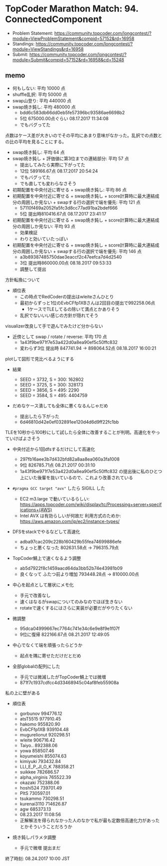 # TopCoder Marathon Match: 94. ConnectedComponent

-   Problem Statement: <https://community.topcoder.com/longcontest/?module=ViewProblemStatement&compid=57152&rd=16958>
-   Standings: <https://community.topcoder.com/longcontest/?module=ViewStandings&rd=16958>
-   Submit: <https://community.topcoder.com/longcontest/?module=Submit&compid=57152&rd=16958&cd=15248>

## memo

-   何もしない: 平均 10000 点
-   shuffle乱択: 平均 50000 点
-   swap山登り: 平均 440000 点
-   swap焼き鈍し: 平均 480000 点
    -   bdd6c583db66dd0eb5fe57396bc93586ae6698b2
    -   5位 675000.00点ぐらい 08.17.2017 11:34:08
    -   でもバグってた

点数はケース差が大きいのでその平均にあまり意味がなかった。乱択での点数との比の平均を見ることにする。

-   swap焼き鈍し: 平均 64 点
-   swap焼き鈍し + 評価値に第3位までの連結部分: 平均 57 点
    -   提出してみたら実際に下がってた
    -   12位 589166.67点 08.17.2017 20:54:24
    -   でもバグってた
    -   でも直しても変わらなさそう
-   初期配置を中央付近に寄せる + swap焼き鈍し: 平均 86 点
-   初期配置を中央付近に寄せる + swap焼き鈍し + score計算時に最大連結成分の周囲しか見ない + swapする行の選択で端を優先: 平均 121 点
    -   57110f469a2052fa5fc3d8cc77ad91ba2bdef666
    -   5位 提出時810416.67点 08.17.2017 23:41:17
-   初期配置を中央付近に寄せる + swap焼き鈍し + score計算時に最大連結成分の周囲しか見ない: 平均 93 点
    -   効果検証
    -   わりと効いていたっぽい
-   初期配置を中央付近に寄せる + swap焼き鈍し + score計算時に最大連結成分の周囲しか見ない + swapする行の選択で端を優先: 平均 146 点
    -   a3b89387485750dae3eaccf2c47eefca7d4d2540
    -   3位 提出時860000.00点 08.18.2017 09:53:33
    -   調整して提出

方針転換について

-   順位表
    -   この時点でRedCoderの提出はwleiteさんひとり
    -   最初からずっと1位のEvbCFfp1XBさんは2回目の提出で992258.06点
        -   1ケースでTLEしてるの除いて満点とかありそう
    -   乱択でないいい感じの方針が隠れてそう

visualizer改良して手で遊んでみたけど分からない

-   近傍として swap / rotate / reverse: 平均 170 点
    -   1a43f9be971f7e53a422d0a8ea90ef5c50ffc832
    -   変わらず3位 提出時 847741.94 -> 898064.52点 08.18.2017 16:00:21

plotして図形で見比べるようにする

-   結果
    -   SEED = 3732, S = 300: 162802
    -   SEED = 3725, S = 300: 328173
    -   SEED = 3856, S = 495: 2290
    -   SEED = 3584, S = 495: 4404759

-   だめなケース潰しても全体に悪くなるんじゃだめ
    -   提出したら下がった
    -   6d46810d42e0ef032891ee120d4d6d9ff22fc1bb

TLEを10秒から100秒にして試したら全体に改善することが判明。高速化をやっていけばよさそう

-   中央付近から1回dfsするだけにして高速化
    -   297fb16aee3b7d432bfd82a8aa8ea060a3fa1008
    -   9位 826785.71点 08.21.2017 00:31:10
    -   1a43f9be971f7e53a422d0a8ea90ef5c50ffc832 の提出後に私のひとつ上にいた後輩を抜いているので、これより改善されている
-   `#pragma GCC target "avx"` したら SIGILL した
    -   EC2 m3.large で動いているらしい: <https://apps.topcoder.com/wiki/display/tc/Processing+server+specifications+(AWS)>
    -   Intel AVX は有効らしいが何故だ 利用方式のためか: <https://aws.amazon.com/jp/ec2/instance-types/>
-   DFSをstackでやるなどして高速化
    -   adba97cac209c228b160429b55fea74699886efe
    -   ちょっと悪くなった  802631.58点 -> 796315.79点
-   TopCoder鯖上で速くなるよう調整
    -   ab5d7922f8c1459aacd64da3bb52b74e43981b09
    -   良くなって ふたつ前より増加 793448.28点 -> 810000.00点
-   中心を起点として層状にメモ化
    -   手元で改善なし
    -   速くはなるがswapについてのみなのでほぼ生きない
    -   rotateで速くするにはさらに実装が必要だがやりたくない
-   微調整
    -   95dca04999667ec7764c741e34c6e9e8f9e1f07f
    -   9位に復帰 822166.67点 08.21.2017 12:49:05

-   中心でなくて端を頑張ったらどうか
    -   起点を隅に寄せただけだとだめ

-   全部globalの配列にした
    -   手元では微減したがTopCoder鯖上では微増
    -   871f7c1937cdfcc4d33468945c04af8feb55908a

私の上に壁がある

-   順位表
    -   gorbunov 	994776.12
    -   atsT5515 	977910.45
    -   hakomo 	955820.90
    -   EvbCFfp1XB 	939104.48
    -   mugurelionut 	920298.51
    -   wleite 	906716.42
    -   Taiyo.. 	892388.06
    -   yowa 	858507.46
    -   koyumeishi 	855074.63
    -   kimiyuki 	793432.84
    -   LLI_E_P_JI_O_K 	788358.21
    -   suikkee 	782686.57
    -   alpha_virginis 	765522.39
    -   okazaki 	752388.06
    -   hoshi524 	739701.49
    -   PItS 	730597.01
    -   tsukammo 	730298.51
    -   kurenai3110 	714626.87
    -   agw 	685373.13
    -   08.23.2017 11:08:56
    -   正解解法を得られなかった人のなかで私が最も定数倍高速化力があったとかそういうことだろうか

-   焼き鈍しパラメタ調整
    -   手元で微増 提出まだ

終了時刻: 08.24.2017 10:00 JST
